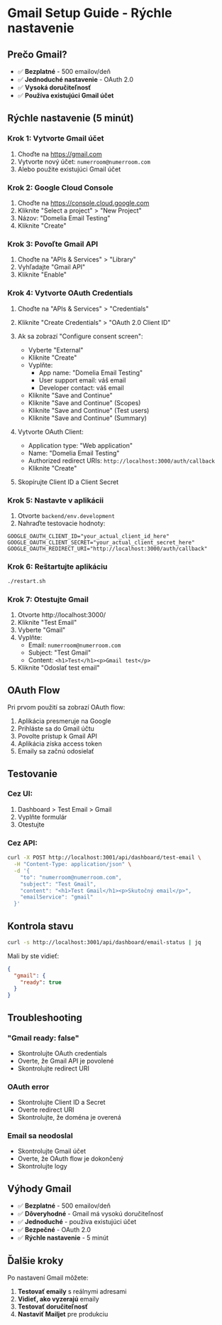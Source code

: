 # Gmail Setup Guide - Rýchle nastavenie

## Prečo Gmail?

- ✅ **Bezplatné** - 500 emailov/deň
- ✅ **Jednoduché nastavenie** - OAuth 2.0
- ✅ **Vysoká doručiteľnosť**
- ✅ **Používa existujúci Gmail účet**

## Rýchle nastavenie (5 minút)

### Krok 1: Vytvorte Gmail účet
1. Choďte na https://gmail.com
2. Vytvorte nový účet: `numerroom@numerroom.com`
3. Alebo použite existujúci Gmail účet

### Krok 2: Google Cloud Console
1. Choďte na https://console.cloud.google.com
2. Kliknite "Select a project" > "New Project"
3. Názov: "Domelia Email Testing"
4. Kliknite "Create"

### Krok 3: Povoľte Gmail API
1. Choďte na "APIs & Services" > "Library"
2. Vyhľadajte "Gmail API"
3. Kliknite "Enable"

### Krok 4: Vytvorte OAuth Credentials
1. Choďte na "APIs & Services" > "Credentials"
2. Kliknite "Create Credentials" > "OAuth 2.0 Client ID"
3. Ak sa zobrazí "Configure consent screen":
   - Vyberte "External"
   - Kliknite "Create"
   - Vyplňte:
     - App name: "Domelia Email Testing"
     - User support email: váš email
     - Developer contact: váš email
   - Kliknite "Save and Continue"
   - Kliknite "Save and Continue" (Scopes)
   - Kliknite "Save and Continue" (Test users)
   - Kliknite "Save and Continue" (Summary)

4. Vytvorte OAuth Client:
   - Application type: "Web application"
   - Name: "Domelia Email Testing"
   - Authorized redirect URIs: `http://localhost:3000/auth/callback`
   - Kliknite "Create"

5. Skopírujte Client ID a Client Secret

### Krok 5: Nastavte v aplikácii
1. Otvorte `backend/env.development`
2. Nahraďte testovacie hodnoty:

```env
GOOGLE_OAUTH_CLIENT_ID="your_actual_client_id_here"
GOOGLE_OAUTH_CLIENT_SECRET="your_actual_client_secret_here"
GOOGLE_OAUTH_REDIRECT_URI="http://localhost:3000/auth/callback"
```

### Krok 6: Reštartujte aplikáciu
```bash
./restart.sh
```

### Krok 7: Otestujte Gmail
1. Otvorte http://localhost:3000/
2. Kliknite "Test Email"
3. Vyberte "Gmail"
4. Vyplňte:
   - Email: `numerroom@numerroom.com`
   - Subject: "Test Gmail"
   - Content: `<h1>Test</h1><p>Gmail test</p>`
5. Kliknite "Odoslať test email"

## OAuth Flow

Pri prvom použití sa zobrazí OAuth flow:
1. Aplikácia presmeruje na Google
2. Prihláste sa do Gmail účtu
3. Povolte prístup k Gmail API
4. Aplikácia získa access token
5. Emaily sa začnú odosielať

## Testovanie

### Cez UI:
1. Dashboard > Test Email > Gmail
2. Vyplňte formulár
3. Otestujte

### Cez API:
```bash
curl -X POST http://localhost:3001/api/dashboard/test-email \
  -H "Content-Type: application/json" \
  -d '{
    "to": "numerroom@numerroom.com",
    "subject": "Test Gmail",
    "content": "<h1>Test Gmail</h1><p>Skutočný email</p>",
    "emailService": "gmail"
  }'
```

## Kontrola stavu

```bash
curl -s http://localhost:3001/api/dashboard/email-status | jq
```

Mali by ste vidieť:
```json
{
  "gmail": {
    "ready": true
  }
}
```

## Troubleshooting

### "Gmail ready: false"
- Skontrolujte OAuth credentials
- Overte, že Gmail API je povolené
- Skontrolujte redirect URI

### OAuth error
- Skontrolujte Client ID a Secret
- Overte redirect URI
- Skontrolujte, že doména je overená

### Email sa neodoslal
- Skontrolujte Gmail účet
- Overte, že OAuth flow je dokončený
- Skontrolujte logy

## Výhody Gmail

- ✅ **Bezplatné** - 500 emailov/deň
- ✅ **Dôveryhodné** - Gmail má vysokú doručiteľnosť
- ✅ **Jednoduché** - používa existujúci účet
- ✅ **Bezpečné** - OAuth 2.0
- ✅ **Rýchle nastavenie** - 5 minút

## Ďalšie kroky

Po nastavení Gmail môžete:
1. **Testovať emaily** s reálnymi adresami
2. **Vidieť, ako vyzerajú** emaily
3. **Testovať doručiteľnosť**
4. **Nastaviť Mailjet** pre produkciu
